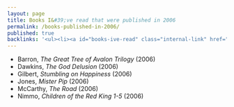 ```yaml
---
layout: page
title: Books I&#39;ve read that were published in 2006
permalink: /books-published-in-2006/
published: true
backlinks: '<ul><li><a id="books-ive-read" class="internal-link" href="/books-ive-read/">Books I&#39;ve read</a></li></ul>'
---
```


* Barron, _The Great Tree of Avalon Trilogy_ (2006) 
* Dawkins, _The God Delusion_ (2006) 
* Gilbert, _Stumbling on Happiness_ (2006) 
* Jones, _Mister Pip_ (2006) 
* McCarthy, _The Road_ (2006) 
* Nimmo, _Children of the Red King 1-5_ (2006) 
